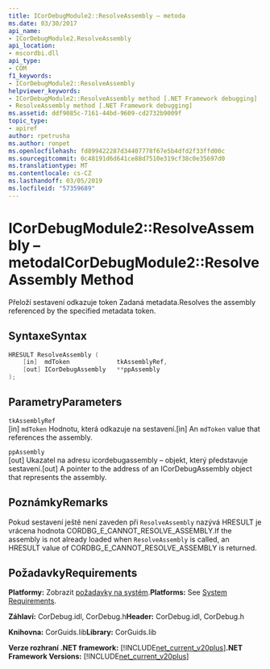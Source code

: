 ```yaml
---
title: ICorDebugModule2::ResolveAssembly – metoda
ms.date: 03/30/2017
api_name:
- ICorDebugModule2.ResolveAssembly
api_location:
- mscordbi.dll
api_type:
- COM
f1_keywords:
- ICorDebugModule2::ResolveAssembly
helpviewer_keywords:
- ICorDebugModule2::ResolveAssembly method [.NET Framework debugging]
- ResolveAssembly method [.NET Framework debugging]
ms.assetid: ddf9085c-7161-44bd-9609-cd2732b9009f
topic_type:
- apiref
author: rpetrusha
ms.author: ronpet
ms.openlocfilehash: fd899422287d34407778f67e5b4dfd2f33ffd00c
ms.sourcegitcommit: 0c48191d6d641ce88d7510e319cf38c0e35697d0
ms.translationtype: MT
ms.contentlocale: cs-CZ
ms.lasthandoff: 03/05/2019
ms.locfileid: "57359689"
---
```

# <a name="icordebugmodule2resolveassembly-method"></a><span data-ttu-id="1140c-102">ICorDebugModule2::ResolveAssembly – metoda</span><span class="sxs-lookup"><span data-stu-id="1140c-102">ICorDebugModule2::ResolveAssembly Method</span></span>

<span data-ttu-id="1140c-103">Přeloží sestavení odkazuje token Zadaná metadata.</span><span class="sxs-lookup"><span data-stu-id="1140c-103">Resolves the assembly referenced by the specified metadata token.</span></span>

## <a name="syntax"></a><span data-ttu-id="1140c-104">Syntaxe</span><span class="sxs-lookup"><span data-stu-id="1140c-104">Syntax</span></span>

```cpp
HRESULT ResolveAssembly (
    [in]  mdToken             tkAssemblyRef,
    [out] ICorDebugAssembly   **ppAssembly
);
```

## <a name="parameters"></a><span data-ttu-id="1140c-105">Parametry</span><span class="sxs-lookup"><span data-stu-id="1140c-105">Parameters</span></span>

`tkAssemblyRef`\
<span data-ttu-id="1140c-106">[in] `mdToken` Hodnotu, která odkazuje na sestavení.</span><span class="sxs-lookup"><span data-stu-id="1140c-106">[in] An `mdToken` value that references the assembly.</span></span>

`ppAssembly`\
<span data-ttu-id="1140c-107">[out] Ukazatel na adresu icordebugassembly – objekt, který představuje sestavení.</span><span class="sxs-lookup"><span data-stu-id="1140c-107">[out] A pointer to the address of an ICorDebugAssembly object that represents the assembly.</span></span>

## <a name="remarks"></a><span data-ttu-id="1140c-108">Poznámky</span><span class="sxs-lookup"><span data-stu-id="1140c-108">Remarks</span></span>

<span data-ttu-id="1140c-109">Pokud sestavení ještě není zaveden při `ResolveAssembly` nazývá HRESULT je vrácena hodnota CORDBG_E_CANNOT_RESOLVE_ASSEMBLY.</span><span class="sxs-lookup"><span data-stu-id="1140c-109">If the assembly is not already loaded when `ResolveAssembly` is called, an HRESULT value of CORDBG_E_CANNOT_RESOLVE_ASSEMBLY is returned.</span></span>

## <a name="requirements"></a><span data-ttu-id="1140c-110">Požadavky</span><span class="sxs-lookup"><span data-stu-id="1140c-110">Requirements</span></span>

<span data-ttu-id="1140c-111">**Platformy:** Zobrazit [požadavky na systém](../../../../docs/framework/get-started/system-requirements.md).</span><span class="sxs-lookup"><span data-stu-id="1140c-111">**Platforms:** See [System Requirements](../../../../docs/framework/get-started/system-requirements.md).</span></span>

<span data-ttu-id="1140c-112">**Záhlaví:** CorDebug.idl, CorDebug.h</span><span class="sxs-lookup"><span data-stu-id="1140c-112">**Header:** CorDebug.idl, CorDebug.h</span></span>

<span data-ttu-id="1140c-113">**Knihovna:** CorGuids.lib</span><span class="sxs-lookup"><span data-stu-id="1140c-113">**Library:** CorGuids.lib</span></span>

<span data-ttu-id="1140c-114">**Verze rozhraní .NET framework:** [!INCLUDE[net_current_v20plus](../../../../includes/net-current-v20plus-md.md)]</span><span class="sxs-lookup"><span data-stu-id="1140c-114">**.NET Framework Versions:** [!INCLUDE[net_current_v20plus](../../../../includes/net-current-v20plus-md.md)]</span></span>

